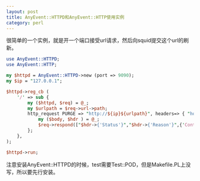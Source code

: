 ```yaml
---
layout: post
title: AnyEvent::HTTPD和AnyEvent::HTTP使用实例
category: perl
---
```

很简单的一个实例，就是开一个端口接受url请求，然后向squid提交这个url的刷新。
```perl
use AnyEvent::HTTPD;
use AnyEvent::HTTP;

my $httpd = AnyEvent::HTTPD->new (port => 9090);
my $ip = "127.0.0.1";

$httpd->reg_cb (
    '/' => sub {
        my ($httpd, $req) = @_;
        my $urlpath = $req->url->path;
        http_request PURGE => "http://${ip}${urlpath}", headers=> { "host"=>"host.domain.com"}, sub {
            my ($body, $hdr ) = @_;
            $req->respond(["$hdr->{'Status'}","$hdr->{'Reason'}",{'Content-Type' => 'text/html'}]);
        };
    },
);

$httpd->run;

```

注意安装AnyEvent::HTTPD的时候，test需要Test::POD，但是Makefile.PL上没写，所以要先行安装。

